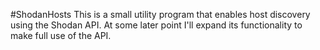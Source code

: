#ShodanHosts
This is a small utility program that enables host discovery using the Shodan API. At some later point I'll expand its functionality to make full use of the API.
